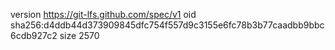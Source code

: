 version https://git-lfs.github.com/spec/v1
oid sha256:d4ddb44d373909845dfc754f557d9c3155e6fc78b3b77caadbb9bbc6cdb927c2
size 2570
